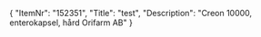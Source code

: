 {
  "ItemNr": "152351",
  "Title": "test",
  "Description": "Creon 10000, enterokapsel, hård Orifarm AB"
}